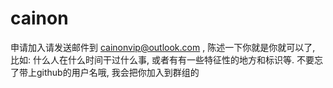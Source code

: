 # cainon
申请加入请发送邮件到 cainonvip@outlook.com , 陈述一下你就是你就可以了, 比如: 什么人在什么时间干过什么事, 或者有有一些特征性的地方和标识等. 不要忘了带上github的用户名哦, 我会把你加入到群组的
